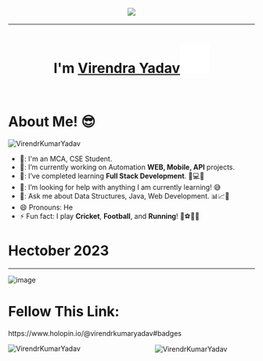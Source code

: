 <p align="center">
  <img src="https://github.com/user-attachments/assets/87662d30-52b5-4d97-8972-5a4703b37111" height="230"/>
</p>
<hr>
<h1 align="center">I'm <a href="https://www.linkedin.com/in/akhil-sh06/">Virendra Yadav<a><img src="https://github.com/Kathryn-Jie/Kathryn-Jie/blob/main/wave.gif" width="60px"/></h1>
  
<Br>
<h1>About Me! 😎</h1>
<p align="left"> <img src="https://komarev.com/ghpvc/?username=VirendrKumarYadav&label=Profile%20views&color=0e75b6&style=flat" alt="VirendrKumarYadav" /> </p>

- 🏫: I'm an MCA, CSE Student.
- 🔭: I’m currently working on Automation **WEB, Mobile, API** projects.
- 🌱: I’ve completed learning **Full Stack Development**. 🧠💻🤖
- 🤔: I’m looking for help with anything I am currently learning! 😅
- 💬: Ask me about Data Structures, Java, Web Development. 📊📈🧠
- 😄 Pronouns: He
- ⚡ Fun fact: I play **Cricket**, **Football**, and **Running**! 🏏⚽🏃‍♂️


<h1>Hectober 2023</h1>
<hr>

![image](https://github.com/VirendrKumarYadav/VirendrKumarYadav/assets/87600216/e73e4f6e-d579-44af-b61b-3a703f910000)

<h1>Fellow This Link: </h1>https://www.holopin.io/@virendrkumaryadav#badges
<p>
  <img align="left" 
       src="https://github-readme-stats.vercel.app/api/top-langs?username=VirendrKumarYadav&show_icons=true&locale=en&layout=compact" 
       alt="VirendrKumarYadav" 
       width="300" 
       height="300" />
</p>

<p>
  <img align="center" 
       src="https://github-readme-stats.vercel.app/api?username=VirendrKumarYadav&show_icons=true&locale=en" 
       alt="VirendrKumarYadav" 
       width="300" 
       height="300" />
</p>



